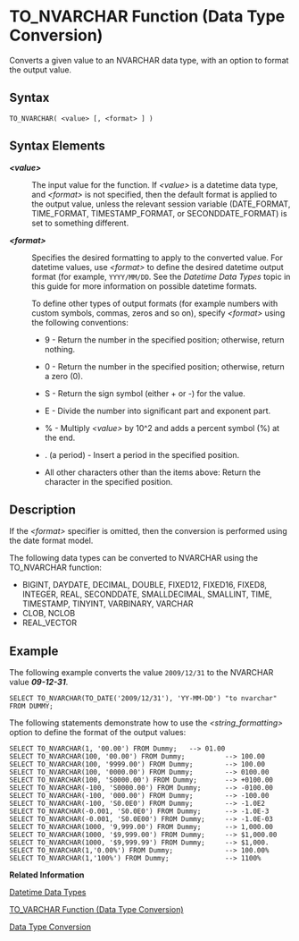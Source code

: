 <!-- loio20efce3f751910149e20b0068fd68287 -->

# TO\_NVARCHAR Function \(Data Type Conversion\)

Converts a given value to an NVARCHAR data type, with an option to format the output value.



<a name="loio20efce3f751910149e20b0068fd68287__sql_function_to_nvarchar_1sql_function_to_nvarchar_syntax"/>

## Syntax

```
TO_NVARCHAR( <value> [, <format> ] )
```



<a name="loio20efce3f751910149e20b0068fd68287__section_btr_k2z_pcb"/>

## Syntax Elements


<dl>
<dt><b>

*<value\>*

</b></dt>
<dd>

The input value for the function. If *<value\>* is a datetime data type, and *<format\>* is not specified, then the default format is applied to the output value, unless the relevant session variable \(DATE\_FORMAT, TIME\_FORMAT, TIMESTAMP\_FORMAT, or SECONDDATE\_FORMAT\) is set to something different.



</dd><dt><b>

*<format\>*

</b></dt>
<dd>

Specifies the desired formatting to apply to the converted value. For datetime values, use *<format\>* to define the desired datetime output format \(for example, `YYYY/MM/DD`. See the *Datetime Data Types* topic in this guide for more information on possible datetime formats.

To define other types of output formats \(for example numbers with custom symbols, commas, zeros and so on\), specify *<format\>* using the following conventions:

-   9 - Return the number in the specified position; otherwise, return nothing.

-   0 - Return the number in the specified position; otherwise, return a zero \(0\).

-   S - Return the sign symbol \(either + or -\) for the value.

-   E - Divide the number into significant part and exponent part.

-   % - Multiply *<value\>* by 10^2 and adds a percent symbol \(%\) at the end.

-   . \(a period\) - Insert a period in the specified position.

-   All other characters other than the items above: Return the character in the specified position.




</dd>
</dl>



<a name="loio20efce3f751910149e20b0068fd68287__sql_function_to_nvarchar_1sql_function_to_nvarchar_description"/>

## Description

If the *<format\>* specifier is omitted, then the conversion is performed using the date format model.

The following data types can be converted to NVARCHAR using the TO\_NVARCHAR function:

-   BIGINT, DAYDATE, DECIMAL, DOUBLE, FIXED12, FIXED16, FIXED8, INTEGER, REAL, SECONDDATE, SMALLDECIMAL, SMALLINT, TIME, TIMESTAMP, TINYINT, VARBINARY, VARCHAR
-   CLOB, NCLOB
-   REAL\_VECTOR



<a name="loio20efce3f751910149e20b0068fd68287__sql_function_to_nvarchar_1sql_function_to_nvarchar_examples"/>

## Example

The following example converts the value `2009/12/31` to the NVARCHAR value ***09-12-31***.

```
SELECT TO_NVARCHAR(TO_DATE('2009/12/31'), 'YY-MM-DD') "to nvarchar" FROM DUMMY;
```

The following statements demonstrate how to use the *<string\_formatting\>* option to define the format of the output values:

```
SELECT TO_NVARCHAR(1, '00.00') FROM Dummy;   --> 01.00
SELECT TO_NVARCHAR(100, '00.00') FROM Dummy;          --> 100.00
SELECT TO_NVARCHAR(100, '9999.00') FROM Dummy;        --> 100.00
SELECT TO_NVARCHAR(100, '0000.00') FROM Dummy;        --> 0100.00
SELECT TO_NVARCHAR(100, 'S0000.00') FROM Dummy;       --> +0100.00 
SELECT TO_NVARCHAR(-100, 'S0000.00') FROM Dummy;      --> -0100.00
SELECT TO_NVARCHAR(-100, '000.00') FROM Dummy;        --> -100.00
SELECT TO_NVARCHAR(-100, 'S0.0E0') FROM Dummy;        --> -1.0E2
SELECT TO_NVARCHAR(-0.001, 'S0.0E0') FROM Dummy;      --> -1.0E-3
SELECT TO_NVARCHAR(-0.001, 'S0.0E00') FROM Dummy;     --> -1.0E-03
SELECT TO_NVARCHAR(1000, '9,999.00') FROM Dummy;      --> 1,000.00
SELECT TO_NVARCHAR(1000, '$9,999.00') FROM Dummy;     --> $1,000.00
SELECT TO_NVARCHAR(1000, '$9,999.99') FROM Dummy;     --> $1,000.
SELECT TO_NVARCHAR(1,'0.00%') FROM Dummy;             --> 100.00%
SELECT TO_NVARCHAR(1,'100%') FROM Dummy;              --> 1100%
```

**Related Information**  


[Datetime Data Types](../datetime-data-types-3f81ccc.md "Datetime data types are used to store date and time information.")

[TO\_VARCHAR Function \(Data Type Conversion\)](to-varchar-function-data-type-conversion-20f226a.md "In SAP HANA database, VARCHAR is an alias for the NVARCHAR data type. Please use the TO_NVARCHAR function instead.")

[Data Type Conversion](../data-type-conversion-46ff965.md "Both implicit and explicit data type conversions are allowed in the SAP HANA database.")

